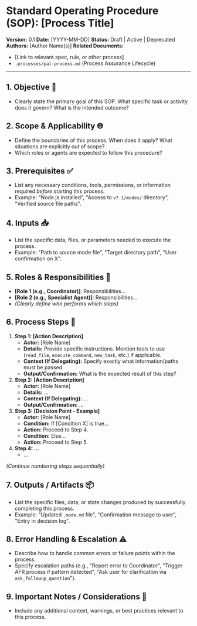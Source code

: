 # Standard Operating Procedure (SOP): [Process Title]

**Version:** 0.1
**Date:** [YYYY-MM-DD]
**Status:** Draft | Active | Deprecated
**Authors:** [Author Name(s)]
**Related Documents:**
*   [Link to relevant spec, rule, or other process]
*   `.processes/pal-process.md` (Process Assurance Lifecycle)

---

## 1. Objective 🎯

*   Clearly state the primary goal of this SOP. What specific task or activity does it govern? What is the intended outcome?

## 2. Scope & Applicability 🌐

*   Define the boundaries of this process. When does it apply? What situations are explicitly *out* of scope?
*   Which roles or agents are expected to follow this procedure?

## 3. Prerequisites ✅

*   List any necessary conditions, tools, permissions, or information required *before* starting this process.
*   Example: "Node.js installed", "Access to `v7.1/modes/` directory", "Verified source file paths".

## 4. Inputs 📥

*   List the specific data, files, or parameters needed to execute the process.
*   Example: "Path to source mode file", "Target directory path", "User confirmation on X".

## 5. Roles & Responsibilities 👥

*   **[Role 1 (e.g., Coordinator)]**: Responsibilities...
*   **[Role 2 (e.g., Specialist Agent)]**: Responsibilities...
*   *(Clearly define who performs which steps)*

## 6. Process Steps 🚀

1.  **Step 1: [Action Description]**
    *   **Actor:** [Role Name]
    *   **Details:** Provide specific instructions. Mention tools to use (`read_file`, `execute_command`, `new_task`, etc.) if applicable.
    *   **Context (If Delegating):** Specify exactly what information/paths must be passed.
    *   **Output/Confirmation:** What is the expected result of this step?
2.  **Step 2: [Action Description]**
    *   **Actor:** [Role Name]
    *   **Details:** ...
    *   **Context (If Delegating):** ...
    *   **Output/Confirmation:** ...
3.  **Step 3: [Decision Point - Example]**
    *   **Actor:** [Role Name]
    *   **Condition:** If [Condition X] is true...
    *   **Action:** Proceed to Step 4.
    *   **Condition:** Else...
    *   **Action:** Proceed to Step 5.
4.  **Step 4: ...**
    *   ...

*(Continue numbering steps sequentially)*

## 7. Outputs / Artifacts 📦

*   List the specific files, data, or state changes produced by successfully completing this process.
*   Example: "Updated `.mode.md` file", "Confirmation message to user", "Entry in decision log".

## 8. Error Handling & Escalation ⚠️

*   Describe how to handle common errors or failure points within the process.
*   Specify escalation paths (e.g., "Report error to Coordinator", "Trigger AFR process if pattern detected", "Ask user for clarification via `ask_followup_question`").

## 9. Important Notes / Considerations 🤔

*   Include any additional context, warnings, or best practices relevant to this process.